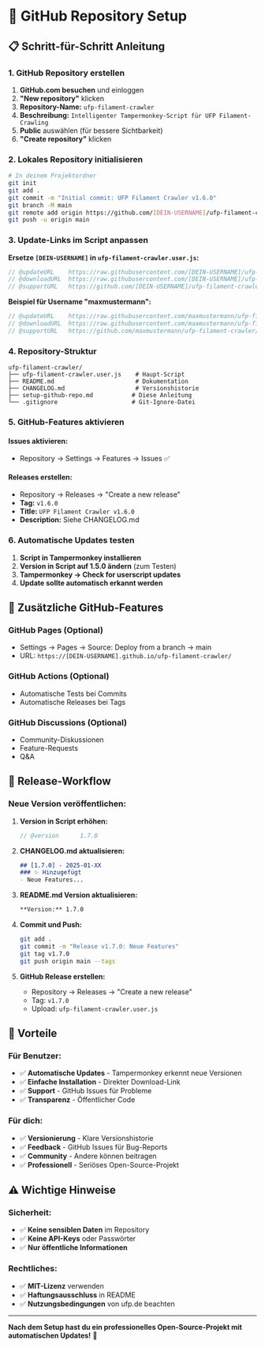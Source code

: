 # 🚀 GitHub Repository Setup

## 📋 Schritt-für-Schritt Anleitung

### 1. **GitHub Repository erstellen**

1. **GitHub.com besuchen** und einloggen
2. **"New repository"** klicken
3. **Repository-Name:** `ufp-filament-crawler`
4. **Beschreibung:** `Intelligenter Tampermonkey-Script für UFP Filament-Crawling`
5. **Public** auswählen (für bessere Sichtbarkeit)
6. **"Create repository"** klicken

### 2. **Lokales Repository initialisieren**

```bash
# In deinem Projektordner
git init
git add .
git commit -m "Initial commit: UFP Filament Crawler v1.6.0"
git branch -M main
git remote add origin https://github.com/[DEIN-USERNAME]/ufp-filament-crawler.git
git push -u origin main
```

### 3. **Update-Links im Script anpassen**

**Ersetze `[DEIN-USERNAME]` in `ufp-filament-crawler.user.js`:**

```javascript
// @updateURL    https://raw.githubusercontent.com/[DEIN-USERNAME]/ufp-filament-crawler/main/ufp-filament-crawler.user.js
// @downloadURL  https://raw.githubusercontent.com/[DEIN-USERNAME]/ufp-filament-crawler/main/ufp-filament-crawler.user.js
// @supportURL   https://github.com/[DEIN-USERNAME]/ufp-filament-crawler/issues
```

**Beispiel für Username "maxmustermann":**
```javascript
// @updateURL    https://raw.githubusercontent.com/maxmustermann/ufp-filament-crawler/main/ufp-filament-crawler.user.js
// @downloadURL  https://raw.githubusercontent.com/maxmustermann/ufp-filament-crawler/main/ufp-filament-crawler.user.js
// @supportURL   https://github.com/maxmustermann/ufp-filament-crawler/issues
```

### 4. **Repository-Struktur**

```
ufp-filament-crawler/
├── ufp-filament-crawler.user.js    # Haupt-Script
├── README.md                       # Dokumentation
├── CHANGELOG.md                    # Versionshistorie
├── setup-github-repo.md           # Diese Anleitung
└── .gitignore                     # Git-Ignore-Datei
```

### 5. **GitHub-Features aktivieren**

#### **Issues aktivieren:**
- Repository → Settings → Features → Issues ✅

#### **Releases erstellen:**
- Repository → Releases → "Create a new release"
- **Tag:** `v1.6.0`
- **Title:** `UFP Filament Crawler v1.6.0`
- **Description:** Siehe CHANGELOG.md

### 6. **Automatische Updates testen**

1. **Script in Tampermonkey installieren**
2. **Version in Script auf 1.5.0 ändern** (zum Testen)
3. **Tampermonkey → Check for userscript updates**
4. **Update sollte automatisch erkannt werden**

## 🔧 Zusätzliche GitHub-Features

### **GitHub Pages (Optional)**
- Settings → Pages → Source: Deploy from a branch → main
- URL: `https://[DEIN-USERNAME].github.io/ufp-filament-crawler/`

### **GitHub Actions (Optional)**
- Automatische Tests bei Commits
- Automatische Releases bei Tags

### **GitHub Discussions (Optional)**
- Community-Diskussionen
- Feature-Requests
- Q&A

## 📝 Release-Workflow

### **Neue Version veröffentlichen:**

1. **Version in Script erhöhen:**
   ```javascript
   // @version      1.7.0
   ```

2. **CHANGELOG.md aktualisieren:**
   ```markdown
   ## [1.7.0] - 2025-01-XX
   ### ✨ Hinzugefügt
   - Neue Features...
   ```

3. **README.md Version aktualisieren:**
   ```markdown
   **Version:** 1.7.0
   ```

4. **Commit und Push:**
   ```bash
   git add .
   git commit -m "Release v1.7.0: Neue Features"
   git tag v1.7.0
   git push origin main --tags
   ```

5. **GitHub Release erstellen:**
   - Repository → Releases → "Create a new release"
   - Tag: `v1.7.0`
   - Upload: `ufp-filament-crawler.user.js`

## 🎯 Vorteile

### **Für Benutzer:**
- ✅ **Automatische Updates** - Tampermonkey erkennt neue Versionen
- ✅ **Einfache Installation** - Direkter Download-Link
- ✅ **Support** - GitHub Issues für Probleme
- ✅ **Transparenz** - Öffentlicher Code

### **Für dich:**
- ✅ **Versionierung** - Klare Versionshistorie
- ✅ **Feedback** - GitHub Issues für Bug-Reports
- ✅ **Community** - Andere können beitragen
- ✅ **Professionell** - Seriöses Open-Source-Projekt

## ⚠️ Wichtige Hinweise

### **Sicherheit:**
- ✅ **Keine sensiblen Daten** im Repository
- ✅ **Keine API-Keys** oder Passwörter
- ✅ **Nur öffentliche Informationen**

### **Rechtliches:**
- ✅ **MIT-Lizenz** verwenden
- ✅ **Haftungsausschluss** in README
- ✅ **Nutzungsbedingungen** von ufp.de beachten

---

**Nach dem Setup hast du ein professionelles Open-Source-Projekt mit automatischen Updates!** 🎉
